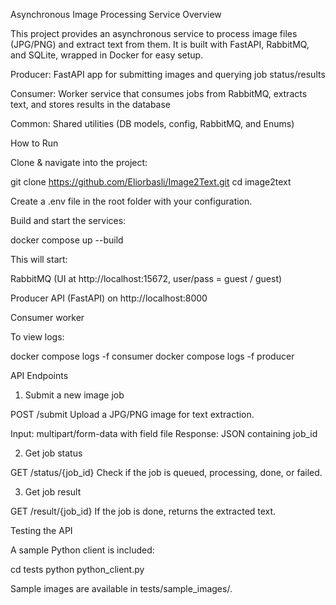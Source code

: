 Asynchronous Image Processing Service
Overview

This project provides an asynchronous service to process image files (JPG/PNG) and extract text from them.
It is built with FastAPI, RabbitMQ, and SQLite, wrapped in Docker for easy setup.

Producer: FastAPI app for submitting images and querying job status/results

Consumer: Worker service that consumes jobs from RabbitMQ, extracts text, and stores results in the database

Common: Shared utilities (DB models, config, RabbitMQ, and Enums)

How to Run

Clone & navigate into the project:

git clone https://github.com/Eliorbasli/Image2Text.git
cd image2text


Create a .env file in the root folder with your configuration.

Build and start the services:

docker compose up --build


This will start:

RabbitMQ (UI at http://localhost:15672, user/pass = guest / guest)

Producer API (FastAPI) on http://localhost:8000

Consumer worker

To view logs:

docker compose logs -f consumer
docker compose logs -f producer

API Endpoints
1. Submit a new image job

POST /submit
Upload a JPG/PNG image for text extraction.

Input: multipart/form-data with field file
Response: JSON containing job_id

2. Get job status

GET /status/{job_id}
Check if the job is queued, processing, done, or failed.

3. Get job result

GET /result/{job_id}
If the job is done, returns the extracted text.

Testing the API

A sample Python client is included:

cd tests
python python_client.py


Sample images are available in tests/sample_images/.
